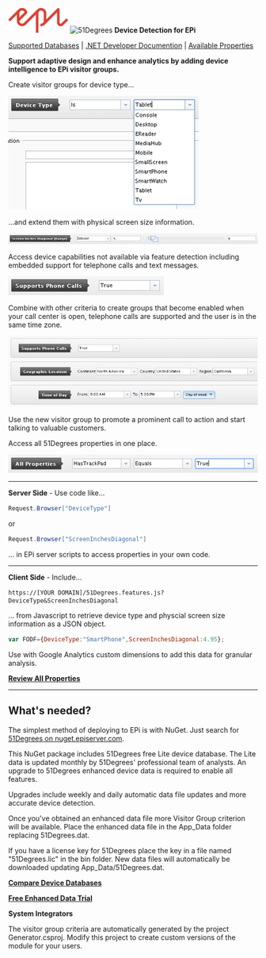 ![EPi](images/EpiLogo.jpg)   ![51Degrees](https://51degrees.com/DesktopModules/FiftyOne/Distributor/Logo.ashx?utm_source=github&utm_medium=repository&utm_content=home&utm_campaign=epi "THE Fastest and Most Accurate Device Detection") **Device Detection for EPi**

[Supported Databases](https://51degrees.com/compare-data-options?utm_source=github&utm_medium=repository&utm_content=home-menu&utm_campaign=epi "Different device databases which can be used with 51Degrees device detection") | [.NET Developer Documention](https://51degrees.com/support/documentation/net?utm_source=github&utm_medium=repository&utm_content=home-menu&utm_campaign=epi "Full getting started guide and advanced developer documentation") | [Available Properties](https://51degrees.com/resources/property-dictionary?utm_source=github&utm_medium=repository&utm_content=home-menu&utm_campaign=epi "View all available properties and values")

**Support adaptive design and enhance analytics by adding device intelligence to EPi visitor groups.**

Create visitor groups for device type...

![Device Type](images/DeviceType.png "EPi visitor group for different device types and classifications")

...and extend them with physical screen size information.

![Screen Inches Diagonal](images/ScreenInchesDiagonal.png "Use range slider to create custom device groupings")

Access device capabilities not available via feature detection including embedded support for telephone calls and text messages.

![Supports Phone Calls](images/SupportsPhoneCalls.png "Enable features such as telephone call to action")

Combine with other criteria to create groups that become enabled when your call center is open, telephone calls are supported and the user is in the same time zone.

![Time of Day](images/TimeOfDay.png "Group enables during specific hours, location and device feature")

Use the new visitor group to promote a prominent call to action and start talking to valuable customers.

Access all 51Degrees properties in one place.

![All Properties](images/HasTrackPad.png "All 51Degrees properties are available")

---

**Server Side** - Use code like...

```cs
Request.Browser["DeviceType"]
```

or

```cs
Request.Browser["ScreenInchesDiagonal"]
```

... in EPi server scripts to access properties in your own code.

---

**Client Side** - Include...

```
https://[YOUR DOMAIN]/51Degrees.features.js?DeviceType&ScreenInchesDiagonal
```

... from Javascript to retrieve device type and physcial screen size information as a JSON object.

``` javascript
var FODF={DeviceType:"SmartPhone",ScreenInchesDiagonal:4.95};
```

Use with Google Analytics custom dimensions to add this data for granular analysis.

**[Review All Properties](https://51degrees.com/resources/property-dictionary?utm_source=github&utm_medium=repository&utm_content=home-cta&utm_campaign=epi "View all available properties and values")**

---

## What's needed?

The simplest method of deploying to EPi is with NuGet. Just search for [51Degrees on nuget.episerver.com](http://nuget.episerver.com/en/?search=51degrees&sort=MostDownloads&page=1&pageSize=10 "51Degrees Packages on nuget.episerver.com").

This NuGet package includes 51Degrees free Lite device database. The Lite data is updated monthly by 51Degrees' professional team of analysts. An upgrade to 51Degrees enhanced device data is required to enable all features.

Upgrades include weekly and daily automatic data file updates and more accurate device detection.

Once you've obtained an enhanced data file more Visitor Group criterion will be available. Place the enhanced data file in the App_Data folder replacing 51Degrees.dat.

If you have a license key for 51Degrees place the key in a file named "51Degrees.lic" in the bin folder. New data files will automatically be downloaded updating App_Data/51Degrees.dat.

**[Compare Device Databases](https://51degrees.com/compare-data-options?utm_source=github&utm_medium=repository&utm_content=home-cta&utm_campaign=epi "Compare different data file options for 51Degrees device detection")**

**[Free Enhanced Data Trial](https://51degrees.com/epi?utm_source=github&utm_medium=repository&utm_content=home-cta&utm_campaign=epi "Start a free trial of 51Degrees enhanced device data")**

**System Integrators**

The visitor group criteria are automatically generated by the project Generator.csproj. Modify this project to create custom versions of the module for your users.
